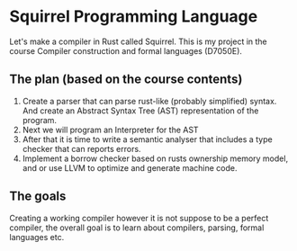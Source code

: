 # Squirrel Programming Language
Let's make a compiler in Rust called Squirrel.
This is my project in the course Compiler construction and formal languages (D7050E).

## The plan (based on the course contents)
1. Create a parser that can parse rust-like (probably simplified) syntax. And create an Abstract Syntax Tree (AST) representation of the program.
2. Next we will program an Interpreter for the AST
3. After that it is time to write a semantic analyser that includes a type checker that can reports errors.
4. Implement a borrow checker based on rusts ownership memory model, and or use LLVM to optimize and generate machine code.

## The goals
Creating a working compiler however it is not suppose to be a perfect compiler, the overall goal is to learn about compilers, parsing, formal languages etc.
